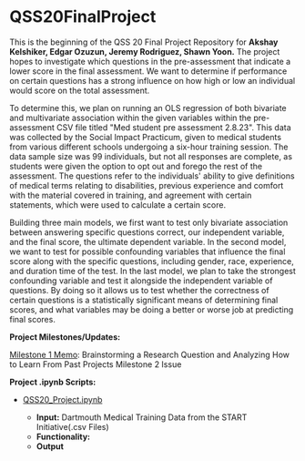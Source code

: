 # QSS20FinalProject

This is the beginning of the QSS 20 Final Project Repository for **Akshay Kelshiker, Edgar Ozuzun, Jeremy Rodriguez, Shawn Yoon.** The project hopes to investigate which questions in the pre-assessment that indicate a lower score in the final assessment. We want to determine if performance on certain questions has a strong influence on how high or low an individual would score on the total assessment.

To determine this, we plan on running an OLS regression of both bivariate and multivariate association within the given variables within the pre-assessment CSV file titled "Med student pre assessment 2.8.23". This data was collected by the Social Impact Practicum, given to medical students from various different schools undergoing a six-hour training session. The data sample size was 99 individuals, but not all responses are complete, as students were given the option to opt out and forego the rest of the assessment. The questions refer to the individuals' ability to give definitions of medical terms relating to disabilities, previous experience and comfort with the material covered in training, and agreement with certain statements, which were used to calculate a certain score. 

Building three main models, we first want to test only bivariate association between answering specific questions correct, our independent variable, and the final score, the ultimate dependent variable. In the second model, we want to test for possible confounding variables that influence the final score along with the specific questions, including gender, race, experience, and duration time of the test. In the last model, we plan to take the strongest confounding variable and test it alongside the independent variable of questions. By doing so it allows us to test whether the correctness of certain questions is a statistically significant means of determining final scores, and what variables may be doing a better or worse job at predicting final scores. 


**Project Milestones/Updates:**

[Milestone 1 Memo](https://www.overleaf.com/project/63e91fdcd0b1390c7f3f912b): Brainstorming a Research Question and Analyzing How to Learn From Past Projects
Milestone 2 Issue

**Project .ipynb Scripts:**

* [QSS20_Project.ipynb](https://colab.research.google.com/drive/1OLy87ASGkwFgVeCIRoFAAfAPg2d2YWnk?usp=sharing)

    * **Input:** Dartmouth Medical Training Data from the START Initiative(.csv Files)
    * **Functionality:**
    * **Output**
